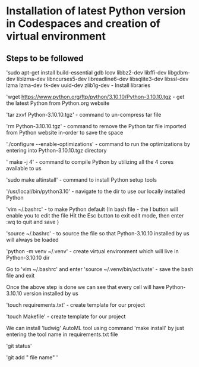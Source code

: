 # Installation of latest Python version in Codespaces and creation of virtual environment
## Steps to be followed

'sudo apt-get install build-essential gdb lcov libbz2-dev libffi-dev libgdbm-dev liblzma-dev libncurses5-dev libreadline6-dev libsqlite3-dev libssl-dev lzma lzma-dev tk-dev uuid-dev zlib1g-dev  - Install libraries

'wget https://www.python.org/ftp/python/3.10.10/Python-3.10.10.tgz - get the latest Python from Python.org website

'tar zxvf Python-3.10.10.tgz' - command to un-compress tar file

'rm Python-3.10.10.tgz' - command to remove the Python tar file imported from Python website in-order to save the space

'./configure --enable-optimizations' - command to run the optimizations by entering into Python-3.10.10.tgz directory

' make -j 4' - command to compile Python by utilizing all the 4 cores available to us

'sudo make altinstall' - command to install Python setup tools

'/usr/local/bin/python3.10' - navigate to the dir to use our locally installed Python

'vim ~/.bashrc' - to make Python default (In bash file - the I button will enable you to edit the file Hit the Esc button to exit edit mode, then enter :wq to quit and save )

'source ~/.bashrc' - to source the file so that Python-3.10.10 installed by us will always be loaded

'python -m venv ~/.venv' - create virtual environment which will live in Python-3.10.10 dir

Go to 'vim ~/.bashrc' and enter 'source ~/.venv/bin/activate' - save the bash file and exit

Once the above step is done we can see that every cell will have Python-3.10.10 version installed by us

'touch requirements.txt' - create template for our project

'touch Makefile' - create template for our project

We can install 'ludwig' AutoML tool using command 'make install' by just entering the tool name in requirements.txt file

'git status'

'git add " file name" '

